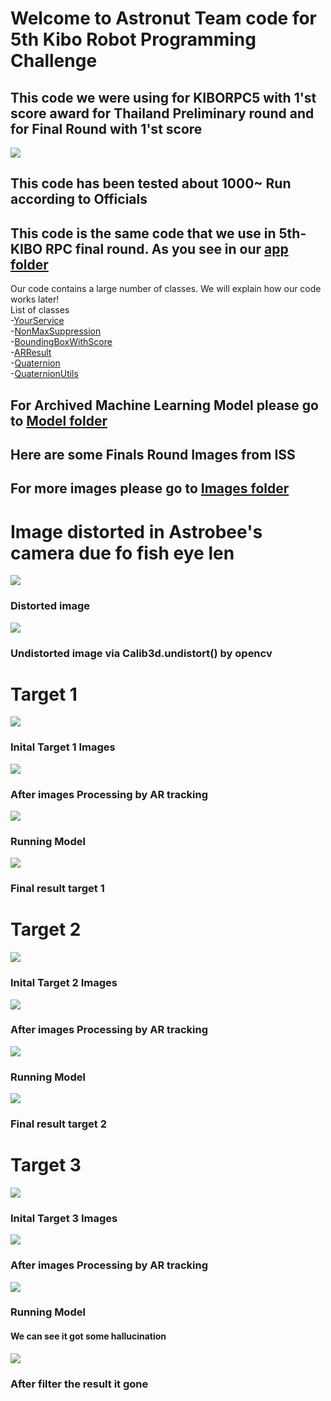 # Welcome to Astronut Team code for 5th Kibo Robot Programming Challenge
## This code we were using for KIBORPC5 with 1'st score award for Thailand Preliminary round and for Final Round with 1'st score 
<img src="/Readme Images/Awards.jpg">

## This code has been tested about 1000~ Run according to Officials
## This code is the same code that we use in 5th-KIBO RPC final round. As you see in our [app folder](app/src/main/java/jp/jaxa/iss/kibo/rpc/thailand) <br />
Our code contains a large number of classes. We will explain how our code works later! <br />
List of classes <br />
-[YourService](app/src/main/java/jp/jaxa/iss/kibo/rpc/thailand/YourService.java) <br />
-[NonMaxSuppression](app/src/main/java/jp/jaxa/iss/kibo/rpc/thailand/NonMaxSuppression.java) <br />
-[BoundingBoxWithScore](app/src/main/java/jp/jaxa/iss/kibo/rpc/thailand/BoundingBoxWithScore.java) <br />
-[ARResult](app/src/main/java/jp/jaxa/iss/kibo/rpc/thailand/ARResult.java) <br />
-[Quaternion](app/src/main/java/jp/jaxa/iss/kibo/rpc/thailand/Quaternion.java) <br />
-[QuaternionUtils](app/src/main/java/jp/jaxa/iss/kibo/rpc/thailand/QuaternionUtils.java) 

## For Archived Machine Learning Model please go to [Model folder](https://github.com/KIBO-Astronut/5th-KIBO/tree/main/Tensorflow%20Lite%20model) 
## Here are some Finals Round Images from ISS
## For more images please go to [Images folder](https://github.com/KIBO-Astronut/5th-KIBO/tree/main/Readme%20Images/ImageFromISS)

# Image distorted in Astrobee's camera due fo fish eye len

<img src="Readme Images/ImageFromISS/EMR-2.png"> 

### Distorted image
<img src="Readme Images/ImageFromISS/Pre-2.png"> 

### Undistorted image via Calib3d.undistort() by opencv
# Target 1
<img src="Readme Images/ImageFromISS/Pre-1.png">

### Inital Target 1 Images

<img src="Readme Images/ImageFromISS/post_1.png">

### After images Processing by AR tracking

<img src="Readme Images/ImageFromISS/before_iou_1.png">

### Running Model

<img src="Readme Images/ImageFromISS/after_iou_1.png">

### Final result target 1

# Target 2

<img src="Readme Images/ImageFromISS/Pre-2.png">

### Inital Target 2 Images

<img src="Readme Images/ImageFromISS/post_2.png">

### After images Processing by AR tracking

<img src="Readme Images/ImageFromISS/before_iou_2.png">

### Running Model

<img src="Readme Images/ImageFromISS/after_iou_2.png">

### Final result target 2
# Target 3

<img src="Readme Images/ImageFromISS/Pre-3.png">

### Inital Target 3 Images

<img src="Readme Images/ImageFromISS/post_3.png">

### After images Processing by AR tracking

<img src="Readme Images/ImageFromISS/before_iou_3.png">

### Running Model
#### We can see it got some hallucination

<img src="Readme Images/ImageFromISS/after_iou_3.png">

### After filter the result it gone



